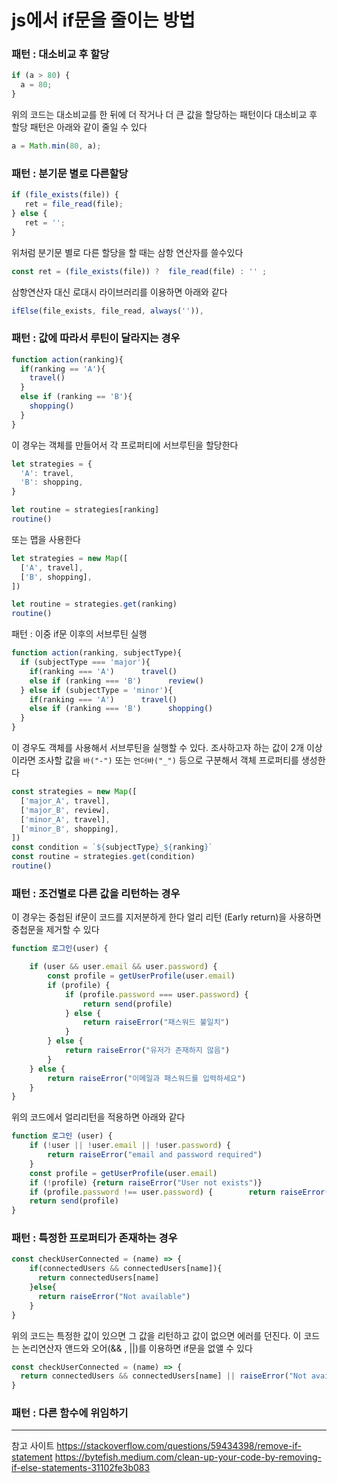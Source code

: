 # js에서 if문을 줄이는 방법

### 패턴 : 대소비교 후 할당
```javascript
if (a > 80) {
  a = 80;
}
```
위의 코드는 대소비교를 한 뒤에 더 작거나 더 큰 값을 할당하는 패턴이다
대소비교 후 할당 패턴은 아래와 같이 줄일 수 있다
```javascript
a = Math.min(80, a);
```

### 패턴 : 분기문 별로 다른할당
```javascript
if (file_exists(file)) {
   ret = file_read(file);
} else {
   ret = '';
}
```

위처럼 분기문 별로 다른 할당을 할 때는 삼항 연산자를 쓸수있다
```javascript
const ret = (file_exists(file)) ?  file_read(file) : '' ;
```

삼항연산자 대신 로대시 라이브러리를 이용하면 아래와 같다
```javascript
ifElse(file_exists, file_read, always('')),
```

### 패턴 : 값에 따라서 루틴이 달라지는 경우
```javascript
function action(ranking){
  if(ranking == 'A'){
    travel()
  }
  else if (ranking == 'B'){
    shopping()
  }
}
```

이 경우는 객체를 만들어서 각 프로퍼티에 서브루틴을 할당한다
```javascript
let strategies = {
  'A': travel,
  'B': shopping,
}

let routine = strategies[ranking]
routine()
```

또는 맵을 사용한다
```javascript
let strategies = new Map([
  ['A', travel],
  ['B', shopping],
])

let routine = strategies.get(ranking)
routine()
```

패턴 : 이중 if문 이후의 서브루틴 실행
```javascript
function action(ranking, subjectType){
  if (subjectType === 'major'){
    if(ranking === 'A')      travel()
    else if (ranking === 'B')      review()
  } else if (subjectType = 'minor'){
    if(ranking === 'A')      travel()
    else if (ranking === 'B')      shopping()
  }
}
```

이 경우도 객체를 사용해서 서브루틴을 실행할 수 있다.
조사하고자 하는 값이 2개 이상이라면 조사할 값을 `바("-")` 또는 `언더바("_")` 등으로 구분해서 객체 프로퍼티를 생성한다
```javascript
const strategies = new Map([
  ['major_A', travel],
  ['major_B', review],
  ['minor_A', travel],
  ['minor_B', shopping],
])
const condition = `${subjectType}_${ranking}`
const routine = strategies.get(condition)
routine()
```

### 패턴 : 조건별로 다른 값을 리턴하는 경우
이 경우는 중첩된 if문이 코드를 지저분하게 한다
얼리 리턴 (Early return)을 사용하면 중첩문을 제거할 수 있다
```javascript
function 로그인(user) {

    if (user && user.email && user.password) {
        const profile = getUserProfile(user.email)
        if (profile) {
            if (profile.password === user.password) {
                return send(profile)
            } else {
                return raiseError("패스워드 불일치")
            }
        } else {
            return raiseError("유저가 존재하지 않음")
        }
    } else {
        return raiseError("이메일과 패스워드를 입력하세요")
    }
}

```

위의 코드에서 얼리리턴을 적용하면 아래와 같다
```javascript
function 로그인 (user) {
    if (!user || !user.email || !user.password) {
        return raiseError("email and password required")
    }
    const profile = getUserProfile(user.email)
    if (!profile) {return raiseError("User not exists")}
    if (profile.password !== user.password) {        return raiseError("Password mismatch")    }
    return send(profile)
}
```

### 패턴 : 특정한 프로퍼티가 존재하는 경우
```javascript
const checkUserConnected = (name) => {
    if(connectedUsers && connectedUsers[name]){
      return connectedUsers[name]
    }else{
      return raiseError("Not available")
    }
}
```
위의 코드는 특정한 값이 있으면 그 값을 리턴하고 값이 없으면 에러를 던진다.
이 코드는 논리연산자 앤드와 오어(&& , ||)를 이용하면 if문을 없앨 수 있다
```javascript
const checkUserConnected = (name) => {
  return connectedUsers && connectedUsers[name] || raiseError("Not available")
}

```

### 패턴 : 다른 함수에 위임하기

---

참고 사이트
https://stackoverflow.com/questions/59434398/remove-if-statement
https://bytefish.medium.com/clean-up-your-code-by-removing-if-else-statements-31102fe3b083
